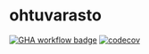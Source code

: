 # ohtuvarasto

[![GHA workflow badge](https://github.com/arouvari/ohtuvarasto/workflows/CI/badge.svg)](https://github.com/arouvari/ohtuvarasto/actions) [![codecov](https://codecov.io/github/arouvari/ohtuvarasto/graph/badge.svg?token=NJ4FHAEFIW)](https://codecov.io/github/arouvari/ohtuvarasto)
